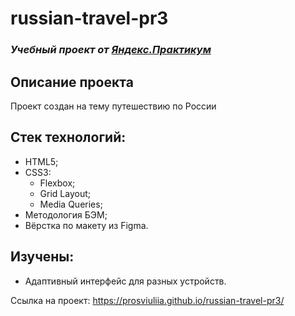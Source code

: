 # russian-travel-pr3

### *Учебный проект от [Яндекс.Практикум](https://practicum.yandex.ru/web/)*

## Описание проекта
Проект создан на тему путешествию по России

## Стек технологий:
- HTML5;
- CSS3:
  - Flexbox;
  - Grid Layout;
  - Media Queries;
- Методология БЭМ;
- Вёрстка по макету из Figma.

## Изучены:
- Адаптивный интерфейс для разных устройств.

Ссылка на проект:
https://prosviuliia.github.io/russian-travel-pr3/